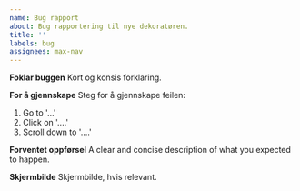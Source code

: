 ```yaml
---
name: Bug rapport
about: Bug rapportering til nye dekoratøren.
title: ''
labels: bug
assignees: max-nav
---
```


**Foklar buggen**
Kort og konsis forklaring.

**For å gjennskape**
Steg for å gjennskape feilen:

1. Go to '...'
2. Click on '....'
3. Scroll down to '....'

**Forventet oppførsel**
A clear and concise description of what you expected to happen.

**Skjermbilde**
Skjermbilde, hvis relevant.
